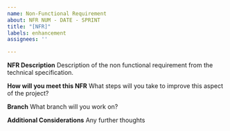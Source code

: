```yaml
---
name: Non-Functional Requirement
about: NFR NUM - DATE - SPRINT
title: "[NFR]"
labels: enhancement
assignees: ''

---
```


**NFR Description**
Description of the non functional requirement from the technical specification.

**How will you meet this NFR**
What steps will you take to improve this aspect of the project?

**Branch**
What branch will you work on?

**Additional Considerations**
Any further thoughts

